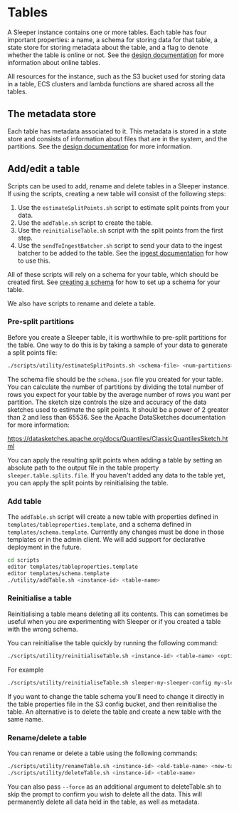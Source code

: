 Tables
======

A Sleeper instance contains one or more tables. Each table has four important properties: a name, a schema for storing
data for that table, a state store for storing metadata about the table, and a flag to denote whether the table is
online or not. See the [design documentation](../design.md#Tables) for more information about online tables.

All resources for the instance, such as the S3 bucket used for storing data in a table, ECS clusters and lambda
functions are shared across all the tables.

## The metadata store

Each table has metadata associated to it. This metadata is stored in a state store and consists of information about
files that are in the system, and the partitions. See the [design documentation](../design.md#State_store) for more
information.

## Add/edit a table

Scripts can be used to add, rename and delete tables in a Sleeper instance. If using the scripts, creating a new table
will consist of the following steps:

1. Use the `estimateSplitPoints.sh` script to estimate split points from your data.
2. Use the `addTable.sh` script to create the table.
3. Use the `reinitialiseTable.sh` script with the split points from the first step.
4. Use the `sendToIngestBatcher.sh` script to send your data to the ingest batcher to be added to the table. See
   the [ingest documentation](ingest.md#ingest-batcher) for how to use this.

All of these scripts will rely on a schema for your table, which should be created first.
See [creating a schema](schema.md) for how to set up a schema for your table.

We also have scripts to rename and delete a table.

### Pre-split partitions

Before you create a Sleeper table, it is worthwhile to pre-split partitions for the table. One way to do this is by
taking a sample of your data to generate a split points file:

```bash
./scripts/utility/estimateSplitPoints.sh <schema-file> <num-partitions> <sketch-size> <output-split-points-file> <parquet-paths-as-separate-args>
```

The schema file should be the `schema.json` file you created for your table. You can calculate the number of partitions
by dividing the total number of rows you expect for your table by the average number of rows you want per partition.
The sketch size controls the size and accuracy of the data sketches used to estimate the split points. It should be a
power of 2 greater than 2 and less than 65536. See the Apache DataSketches documentation for more information:

https://datasketches.apache.org/docs/Quantiles/ClassicQuantilesSketch.html

You can apply the resulting split points when adding a table by setting an absolute path to the output file in the
table property `sleeper.table.splits.file`. If you haven't added any data to the table yet, you can apply the split
points by reinitialising the table.

### Add table

The `addTable.sh` script will create a new table with properties defined in `templates/tableproperties.template`, and a
schema defined in `templates/schema.template`. Currently any changes must be done in those templates or in the admin
client. We will add support for declarative deployment in the future.

```bash
cd scripts
editor templates/tableproperties.template
editor templates/schema.template
./utility/addTable.sh <instance-id> <table-name>
```

### Reinitialise a table

Reinitialising a table means deleting all its contents. This can sometimes be useful when you are experimenting
with Sleeper or if you created a table with the wrong schema.

You can reinitialise the table quickly by running the following command:

```bash
./scripts/utility/reinitialiseTable.sh <instance-id> <table-name> <optional-delete-partitions-true-or-false> <optional-split-points-file-location> <optional-split-points-file-base64-encoded-true-or-false>
```

For example

```bash
./scripts/utility/reinitialiseTable.sh sleeper-my-sleeper-config my-sleeper-table true /tmp/split-points.txt false
```

If you want to change the table schema you'll need to change it directly in the table properties file in the S3 config
bucket, and then reinitialise the table. An alternative is to delete the table and create a new table with the same
name.

### Rename/delete a table

You can rename or delete a table using the following commands:

```bash
./scripts/utility/renameTable.sh <instance-id> <old-table-name> <new-table-name>
./scripts/utility/deleteTable.sh <instance-id> <table-name>
```

You can also pass `--force` as an additional argument to deleteTable.sh to skip the prompt to confirm you wish to delete
all the data. This will permanently delete all data held in the table, as well as metadata.
